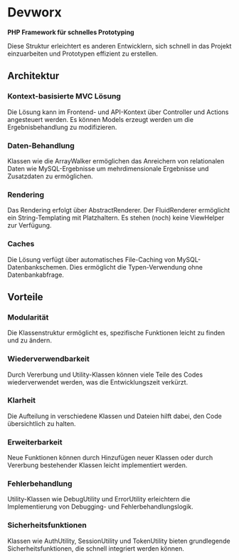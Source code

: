 <h1>Devworx</h1>

<strong>PHP Framework für schnelles Prototyping</strong>

<p>Diese Struktur erleichtert es anderen Entwicklern, sich schnell in das Projekt einzuarbeiten und Prototypen effizient zu erstellen.</p>

<h2>Architektur</h2>
<h3>Kontext-basisierte MVC Lösung</h3>
<p>Die Lösung kann im Frontend- und API-Kontext über Controller und Actions angesteuert werden. Es können Models erzeugt werden um die Ergebnisbehandlung zu modifizieren.</p>

<h3>Daten-Behandlung</h3>
<p>Klassen wie die ArrayWalker ermöglichen das Anreichern von relationalen Daten wie MySQL-Ergebnisse um mehrdimensionale Ergebnisse und Zusatzdaten zu ermöglichen.</p>

<h3>Rendering</h3>
<p>Das Rendering erfolgt über AbstractRenderer. Der FluidRenderer ermöglicht ein String-Templating mit Platzhaltern. Es stehen (noch) keine ViewHelper zur Verfügung.</p>

<h3>Caches</h3>
<p>Die Lösung verfügt über automatisches File-Caching von MySQL-Datenbankschemen. Dies ermöglicht die Typen-Verwendung ohne Datenbankabfrage.</p>

<h2>Vorteile</h2>
<h3>Modularität</h3>
<p>Die Klassenstruktur ermöglicht es, spezifische Funktionen leicht zu finden und zu ändern.</p>

<h3>Wiederverwendbarkeit</h3>
<p>Durch Vererbung und Utility-Klassen können viele Teile des Codes wiederverwendet werden, was die Entwicklungszeit verkürzt.</p>
  
<h3>Klarheit</h3>
<p>Die Aufteilung in verschiedene Klassen und Dateien hilft dabei, den Code übersichtlich zu halten.</p>

<h3>Erweiterbarkeit</h3>
<p>Neue Funktionen können durch Hinzufügen neuer Klassen oder durch Vererbung bestehender Klassen leicht implementiert werden.</p>

<h3>Fehlerbehandlung</h3>
<p>Utility-Klassen wie DebugUtility und ErrorUtility erleichtern die Implementierung von Debugging- und Fehlerbehandlungslogik.</p>

<h3>Sicherheitsfunktionen</h3>
<p>Klassen wie AuthUtility, SessionUtility und TokenUtility bieten grundlegende Sicherheitsfunktionen, die schnell integriert werden können.</p>

  
</ul>
